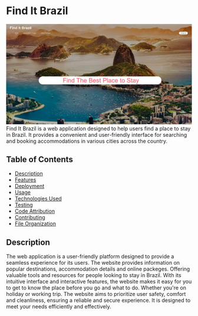 # Find It Brazil
![Screenshot](./assets/images/homepage.webp)
Find It Brazil is a web application designed to help users find a place to stay in Brazil. It provides a convenient and user-friendly interface for searching and booking accommodations in various cities across the country.

## Table of Contents
- [Description](#description)
- [Features](#features)
- [Deployment](#deployment)
- [Usage](#usage)
- [Technologies Used](#technologies-used)
- [Testing](#testing)
- [Code Attribution](#code-attribution)
- [Contributing](#contributing)
- [File Organization](#file-organization)

## Description
The web application is a user-friendly platform designed to provide a seamless experience for its users. The website provides information on popular destinations, accommodation details and online packeges. Offering valuable tools and resources for people looking to stay in Brazil. With its intuitive interface and interactive features, the website makes it easy for you to get to know the place before you go and what to do. Whether you're on holiday or working trip. The website aims to prioritize user safety, comfort and cleanliness, ensuring a reliable and secure experience. It is designed to meet your needs efficiently and effectively.